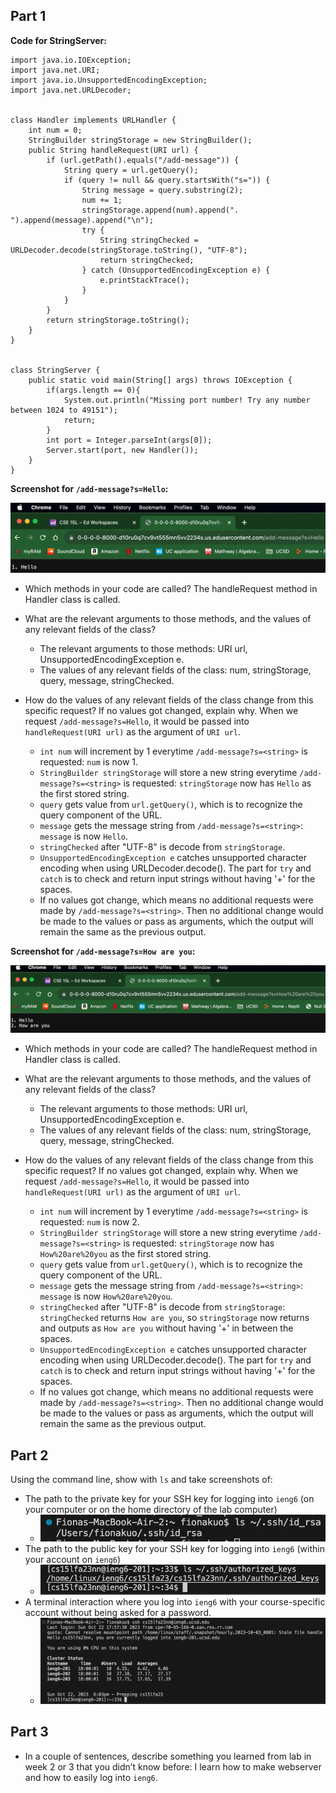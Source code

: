 ## Part 1

**Code for StringServer:**

```
import java.io.IOException;
import java.net.URI;
import java.io.UnsupportedEncodingException;
import java.net.URLDecoder;


class Handler implements URLHandler {
    int num = 0;
    StringBuilder stringStorage = new StringBuilder();
    public String handleRequest(URI url) {
        if (url.getPath().equals("/add-message")) {
            String query = url.getQuery();
            if (query != null && query.startsWith("s=")) {
                String message = query.substring(2);
                num += 1;
                stringStorage.append(num).append(". ").append(message).append("\n");
                try {
                    String stringChecked = URLDecoder.decode(stringStorage.toString(), "UTF-8");
                    return stringChecked;
                } catch (UnsupportedEncodingException e) {
                    e.printStackTrace();
                }
            }
        } 
        return stringStorage.toString();
    }
}


class StringServer {
    public static void main(String[] args) throws IOException {
        if(args.length == 0){
            System.out.println("Missing port number! Try any number between 1024 to 49151");
            return;
        }
        int port = Integer.parseInt(args[0]);
        Server.start(port, new Handler());
    }
}
```



**Screenshot for `/add-message?s=Hello`:**

![Image](hello.png)

- Which methods in your code are called?
  The handleRequest method in Handler class is called.
  
- What are the relevant arguments to those methods, and the values of any relevant fields of the class?
  - The relevant arguments to those methods: URI url, UnsupportedEncodingException e.
  - The values of any relevant fields of the class: num, stringStorage, query, message, stringChecked.

- How do the values of any relevant fields of the class change from this specific request? If no values got changed, explain why.
  When we request `/add-message?s=Hello`, it would be passed into `handleRequest(URI url)` as the argument of `URI url`.
  - `int num` will increment by 1 everytime `/add-message?s=<string>` is requested: `num` is now 1.
  - `StringBuilder stringStorage` will store a new string everytime `/add-message?s=<string>` is requested: `stringStorage` now has `Hello` as the first stored string.
  - `query` gets value from `url.getQuery()`, which is to recognize the query component of the URL.
  - `message` gets the message string from `/add-message?s=<string>`: `message` is now `Hello`.
  - `stringChecked` after "UTF-8" is decode from `stringStorage`.
  - `UnsupportedEncodingException e` catches unsupported character encoding when using URLDecoder.decode(). The part for `try` and `catch` is to check and return input strings without having '+' for the spaces.
  - If no values got change, which means no additional requests were made by `/add-message?s=<string>`. Then no additional change would be made to the values or pass as arguments, which the output will remain the same as the previous output.



**Screenshot for `/add-message?s=How are you`:**

![Image](howareyou.png)

- Which methods in your code are called?
  The handleRequest method in Handler class is called.
  
- What are the relevant arguments to those methods, and the values of any relevant fields of the class?
  - The relevant arguments to those methods: URI url, UnsupportedEncodingException e.
  - The values of any relevant fields of the class: num, stringStorage, query, message, stringChecked.

- How do the values of any relevant fields of the class change from this specific request? If no values got changed, explain why.
  When we request `/add-message?s=Hello`, it would be passed into `handleRequest(URI url)` as the argument of `URI url`.
  - `int num` will increment by 1 everytime `/add-message?s=<string>` is requested: `num` is now 2.
  - `StringBuilder stringStorage` will store a new string everytime `/add-message?s=<string>` is requested: `stringStorage` now has `How%20are%20you` as the first stored string.
  - `query` gets value from `url.getQuery()`, which is to recognize the query component of the URL.
  - `message` gets the message string from `/add-message?s=<string>`: `message` is now `How%20are%20you`.
  - `stringChecked` after "UTF-8" is decode from `stringStorage`: `stringChecked` returns `How are you`, so `stringStorage` now returns and outputs as `How are you` without having '+' in between the spaces.
  - `UnsupportedEncodingException e` catches unsupported character encoding when using URLDecoder.decode(). The part for `try` and `catch` is to check and return input strings without having '+' for the spaces.
  - If no values got change, which means no additional requests were made by `/add-message?s=<string>`. Then no additional change would be made to the values or pass as arguments, which the output will remain the same as the previous output.



## Part 2
Using the command line, show with `ls` and take screenshots of:
- The path to the private key for your SSH key for logging into `ieng6` (on your computer or on the home directory of the lab computer)
  - ![Image](privateKey.png)
- The path to the public key for your SSH key for logging into `ieng6` (within your account on `ieng6`)
  - ![Image](publicKey.png)
- A terminal interaction where you log into `ieng6` with your course-specific account without being asked for a password.
  - ![Image](noPassword.png)

## Part 3
- In a couple of sentences, describe something you learned from lab in week 2 or 3 that you didn’t know before:
  I learn how to make webserver and how to easily log into `ieng6`.
